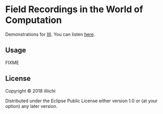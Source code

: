 # Field Recordings in the World of Computation

Demonstrations for [llll](https://github.com/illiichi/llll).
You can listen [here](https://illiichi.bandcamp.com).

## Usage

FIXME

## License

Copyright © 2018 illiichi

Distributed under the Eclipse Public License either version 1.0 or (at
your option) any later version.
